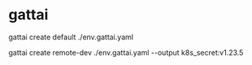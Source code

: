 # gattai

gattai create default ./env.gattai.yaml

gattai create remote-dev ./env.gattai.yaml --output k8s_secret:v1.23.5
